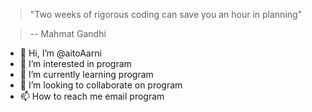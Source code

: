 > "Two weeks of rigorous coding can save you an hour in planning"

> -- Mahmat Gandhi

- 👋 Hi, I’m @aitoAarni
- 👀 I’m interested in program
- 🌱 I’m currently learning program
- 💞️ I’m looking to collaborate on program
- 📫 How to reach me email program

<!---
aitoAarni/aitoAarni is a ✨ special ✨ repository because its `README.md` (this file) appears on your GitHub profile.
You can click the Preview link to take a look at your changes.
--->

